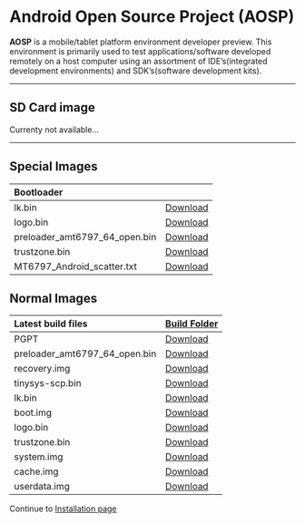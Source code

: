 # Android Open Source Project (AOSP)

**AOSP** is a mobile/tablet platform environment developer preview. This environment is primarily used to test applications/software developed remotely on a host computer using an assortment of IDE’s(integrated development environments) and SDK’s(software development kits).

***

## SD Card image

Currenty not available...

***

## Special Images

|   Bootloader      |                        |
|:------------------|:-----------------------|
| lk.bin            | [Download]()           |
| logo.bin            | [Download]()           | 
| preloader_amt6797_64_open.bin            | [Download]()           | 
| trustzone.bin            | [Download]()           | 
| MT6797_Android_scatter.txt            | [Download]()           | 

## Normal Images
|   Latest build files    |    [Build Folder]()    |
|:------------------------|:-----------------------|
| PGPT            | [Download]()           |
| preloader_amt6797_64_open.bin            | [Download]()           |
| recovery.img         | [Download]()           |
| tinysys-scp.bin         | [Download]()           |
| lk.bin                  | [Download]()           |
| boot.img                | [Download]()           |
| logo.bin                | [Download]()           |
| trustzone.bin           | [Download]()           |
| system.img              | [Download]()           |
| cache.img               | [Download]()           |
| userdata.img            | [Download]()           |

Continue to [Installation page](../Installation/README.md)
